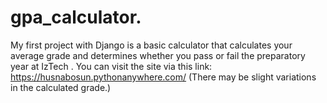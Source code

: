 # gpa_calculator.
My first project with Django is a basic calculator that calculates your average grade and determines whether you pass or fail the preparatory year at IzTech .
You can visit the site via this link: https://husnabosun.pythonanywhere.com/
(There may be slight variations in the calculated grade.)
